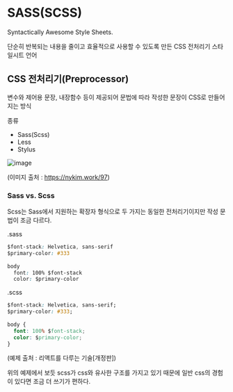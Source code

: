# SASS(SCSS)
Syntactically Awesome Style Sheets.

단순히 반복되는 내용을 줄이고 효율적으로 사용할 수 있도록 만든 CSS 전처리기 스타일시트 언어

## CSS 전처리기(Preprocessor)
변수와 제어용 문장, 내장함수 등이 제공되어 문법에 따라 작성한 문장이 CSS로 만들어지는 방식

종류
- Sass(Scss)
- Less
- Stylus

![image](https://github.com/tiblo/React_edu/assets/34559256/c0264c83-a2f9-40f3-a809-4d0496658e1c)

(이미지 출처 : https://nykim.work/97)

### Sass vs. Scss
Scss는 Sass에서 지원하는 확장자 형식으로 두 가지는 동일한 전처리기이지만 작성 문법이 조금 다르다.

.sass
```css
$font-stack: Helvetica, sans-serif
$primary-color: #333
 
body
  font: 100% $font-stack
  color: $primary-color
```

.scss
```css
$font-stack: Helvetica, sans-serif;
$primary-color: #333;
 
body {
  font: 100% $font-stack;
  color: $primary-color;
}
```
(예제 출처 : 리액트를 다루는 기술[개정판])

위의 예제에서 보듯 scss가 css와 유사한 구조를 가지고 있기 때문에 일반 css의 경험이 있다면 조금 더 쓰기가 편하다.
